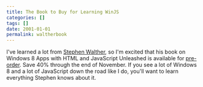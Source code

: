 ```yaml
---
title: The Book to Buy for Learning WinJS
categories: []
tags: []
date: 2001-01-01
permalink: waltherbook
---
```


I've learned a lot from [Stephen Walther](http://stephenwalther.com/), so I'm excited that his book on Windows 8 Apps with HTML and JavaScript Unleashed is available for [pre-order](http://www.informit.com/buy.aspx?isbn=0672336057). Save 40% through the end of November. If you see a lot of Windows 8 and a lot of JavaScript down the road like I do, you'll want to learn everything Stephen knows about it.
<!-- xmore -->
